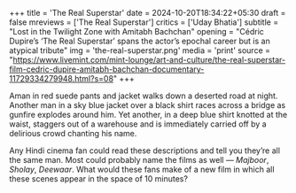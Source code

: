 +++
title = 'The Real Superstar'
date = 2024-10-20T18:34:22+05:30
draft = false
mreviews = ['The Real Superstar']
critics = ['Uday Bhatia']
subtitle = "Lost in the Twilight Zone with Amitabh Bachchan"
opening = "Cédric Dupire’s ‘The Real Superstar’ spans the actor’s epochal career but is an atypical tribute"
img = 'the-real-superstar.png'
media = 'print'
source = "https://www.livemint.com/mint-lounge/art-and-culture/the-real-superstar-film-cedric-dupire-amitabh-bachchan-documentary-11729334279948.html?s=08"
+++

Aman in red suede pants and jacket walks down a deserted road at night. Another man in a sky blue jacket over a black shirt races across a bridge as gunfire explodes around him. Yet another, in a deep blue shirt knotted at the waist, staggers out of a warehouse and is immediately carried off by a delirious crowd chanting his name.

Any Hindi cinema fan could read these descriptions and tell you they’re all the same man. Most could probably name the films as well &mdash; _Majboor_, _Sholay_, _Deewaar_. What would these fans make of a new film in which all these scenes appear in the space of 10 minutes?
